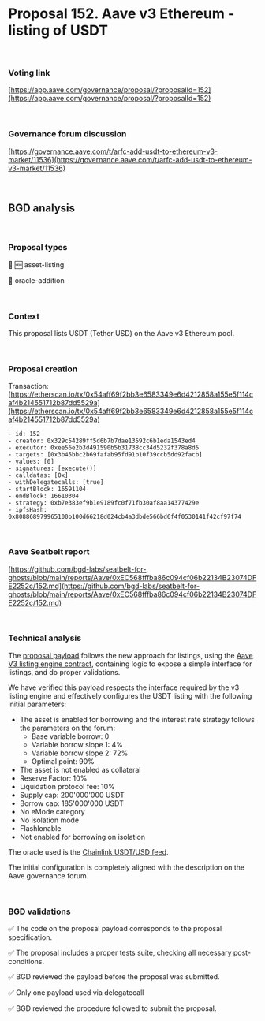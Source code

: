 # Proposal 152. Aave v3 Ethereum - listing of USDT

<br>

### Voting link

[https://app.aave.com/governance/proposal/?proposalId=152](https://app.aave.com/governance/proposal/?proposalId=152)

<br>

### Governance forum discussion

[https://governance.aave.com/t/arfc-add-usdt-to-ethereum-v3-market/11536](https://governance.aave.com/t/arfc-add-usdt-to-ethereum-v3-market/11536)

<br>

## BGD analysis

<br>

### Proposal types

:gem: :new: asset-listing

:crystal_ball: oracle-addition

<br>

### Context

This proposal lists USDT (Tether USD) on the Aave v3 Ethereum pool.


<br>

### Proposal creation

Transaction: [https://etherscan.io/tx/0x54aff69f2bb3e6583349e6d4212858a155e5f114caf4b214551712b87dd5529a](https://etherscan.io/tx/0x54aff69f2bb3e6583349e6d4212858a155e5f114caf4b214551712b87dd5529a)

```
- id: 152
- creator: 0x329c54289ff5d6b7b7dae13592c6b1eda1543ed4
- executor: 0xee56e2b3d491590b5b31738cc34d5232f378a8d5
- targets: [0x3b45bbc2b69fafab95fd91b10f39ccb5dd92facb]
- values: [0]
- signatures: [execute()]
- calldatas: [0x]
- withDelegatecalls: [true]
- startBlock: 16591104
- endBlock: 16610304
- strategy: 0xb7e383ef9b1e9189fc0f71fb30af8aa14377429e
- ipfsHash: 0x808868979965100b100d66218d024cb4a3dbde566bd6f4f0530141f42cf97f74
```

<br>

### Aave Seatbelt report

[https://github.com/bgd-labs/seatbelt-for-ghosts/blob/main/reports/Aave/0xEC568fffba86c094cf06b22134B23074DFE2252c/152.md](https://github.com/bgd-labs/seatbelt-for-ghosts/blob/main/reports/Aave/0xEC568fffba86c094cf06b22134B23074DFE2252c/152.md)


<br>

### Technical analysis

The [proposal payload](https://etherscan.io/address/0x3b45bbc2b69fafab95fd91b10f39ccb5dd92facb#code) follows the new approach for listings, using the [Aave V3 listing engine contract](https://etherscan.io/address/0xC51e6E38d406F98049622Ca54a6096a23826B426#code), containing logic to expose a simple interface for listings, and do proper validations.

We have verified this payload respects the interface required by the v3 listing engine and effectively configures the USDT listing with the following initial parameters:

- The asset is enabled for borrowing and the interest rate strategy follows the parameters on the forum:
  - Base variable borrow: 0
  - Variable borrow slope 1: 4%
  - Variable borrow slope 2: 72%
  - Optimal point: 90%
- The asset is not enabled as collateral
- Reserve Factor: 10%
- Liquidation protocol fee: 10%
- Supply cap: 200'000'000 USDT
- Borrow cap: 185'000'000 USDT
- No eMode category
- No isolation mode
- Flashlonable
- Not enabled for borrowing on isolation

The oracle used is the [Chainlink USDT/USD feed](https://etherscan.io/address/0x3E7d1eAB13ad0104d2750B8863b489D65364e32D#code).

The initial configuration is completely aligned with the description on the Aave governance forum.


<br>

### BGD validations

:white_check_mark: The code on the proposal payload corresponds to the proposal specification.

:white_check_mark: The proposal includes a proper tests suite, checking all necessary post-conditions.

:white_check_mark: BGD reviewed the payload before the proposal was submitted.

:white_check_mark: Only one payload used via delegatecall

:white_check_mark: BGD reviewed the procedure followed to submit the proposal.
